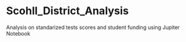 # Scohll_District_Analysis
Analysis on standarized tests scores and student funding using Jupiter Notebook

